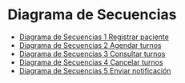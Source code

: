 # Diagrama de Secuencias
* [Diagrama de Secuencias 1 Registrar paciente](https://drive.google.com/file/d/1yeraTfVP5Wl3XAXWhAuPrH5RdOc35jkH/view?usp=sharing)
* [Diagrama de Secuencias 2 Agendar turnos](https://drive.google.com/file/d/1trUi7Ubo7rZNGA4V4JeXXJet72UuNMFd/view?usp=sharing)
* [Diagrama de Secuencias 3 Consultar turnos](https://drive.google.com/file/d/1k7tCMvKN9-18Q5wDJsOs1wxsNpGcVekA/view?usp=sharing)
* [Diagrama de Secuencias 4 Cancelar turnos](https://drive.google.com/file/d/13EG0zh5PBdsV_rY9muDImOgypJ4XIQV4/view?usp=sharing)
* [Diagrama de Secuencias 5 Enviar notificación]()
